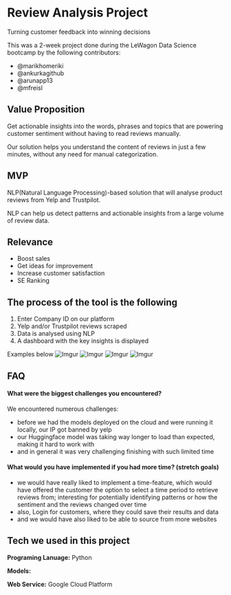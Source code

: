 
# Review Analysis Project

Turning customer feedback into winning decisions

This was a 2-week project done during the LeWagon Data Science bootcamp by the following contributors:

- @marikhomeriki
- @ankurkagithub
- @arunapp13
- @mfreisl


## Value Proposition

Get actionable insights into the words, phrases and topics that are powering customer sentiment without having to read reviews manually. 

Our solution helps you understand the content of reviews in just a few minutes, without any need for manual categorization.

## MVP

NLP(Natural Language Processing)-based solution that will analyse product reviews from Yelp and Trustpilot. 

NLP can help us detect patterns and actionable insights from a large volume of review data.
## Relevance

- Boost sales
- Get ideas for improvement
- Increase customer satisfaction
- SE Ranking
## The process of the tool is the following 

1. Enter Company ID on our platform
2. Yelp and/or Trustpilot reviews scraped
3. Data is analysed using NLP
4. A dashboard with the key insights is displayed

Examples below
![Imgur](https://i.imgur.com/v8AvEuV.png)
![Imgur](https://i.imgur.com/NZPCE54.png)
![Imgur](https://i.imgur.com/KrVhbq8.png)
![Imgur](https://i.imgur.com/E8BO1Ta.png)


## FAQ

#### What were the biggest challenges you encountered?

We encountered numerous challenges:
- before we had the models deployed on the cloud and were running it locally, our IP got banned by yelp
- our Huggingface model was taking way longer to load than expected, making it hard to work with
- and in general it was very challenging finishing with such limited time

#### What would you have implemented  if you had more time? (stretch goals)

- we would have really liked to implement a time-feature, which would have offered the customer the option to select a time period to retrieve reviews from; interesting for potentially identifying patterns or how the sentiment and the reviews changed over time
- also, Login for customers, where they could save their results and data
- and we would have also liked to be able to source from more websites


## Tech we used in this project

**Programing Lanuage:** Python

**Models:**

**Web Service:** Google Cloud Platform


